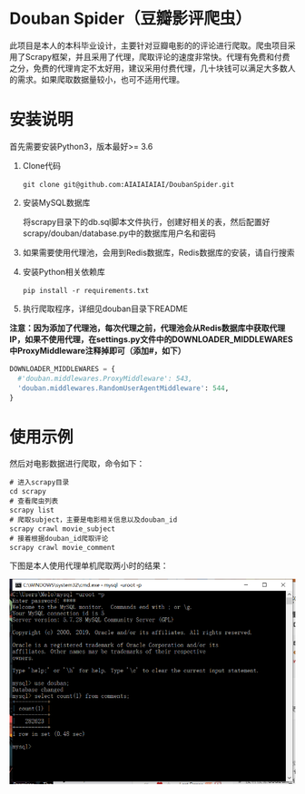 # Douban Spider（豆瓣影评爬虫）

此项目是本人的本科毕业设计，主要针对豆瓣电影的的评论进行爬取。爬虫项目采用了Scrapy框架，并且采用了代理，爬取评论的速度非常快。代理有免费和付费之分，免费的代理肯定不太好用，建议采用付费代理，几十块钱可以满足大多数人的需求。如果爬取数据量较小，也可不适用代理。

# 安装说明

首先需要安装Python3，版本最好>= 3.6

1. Clone代码

   `git clone git@github.com:AIAIAIAIAI/DoubanSpider.git`

2. 安装MySQL数据库

   将scrapy目录下的db.sql脚本文件执行，创建好相关的表，然后配置好scrapy/douban/database.py中的数据库用户名和密码

3. 如果需要使用代理池，会用到Redis数据库，Redis数据库的安装，请自行搜索

4. 安装Python相关依赖库

   `pip install -r requirements.txt`

5. 执行爬取程序，详细见douban目录下README

**注意：因为添加了代理池，每次代理之前，代理池会从Redis数据库中获取代理IP，如果不使用代理，在settings.py文件中的DOWNLOADER_MIDDLEWARES中ProxyMiddleware注释掉即可（添加#，如下）**

```python
DOWNLOADER_MIDDLEWARES = {
  #'douban.middlewares.ProxyMiddleware': 543,
  'douban.middlewares.RandomUserAgentMiddleware': 544,
}
```

# 使用示例

然后对电影数据进行爬取，命令如下：

```
# 进入scrapy目录
cd scrapy
# 查看爬虫列表
scrapy list
# 爬取subject，主要是电影相关信息以及douban_id
scrapy crawl movie_subject
# 接着根据douban_id爬取评论
scrapy crawl movie_comment
```

下图是本人使用代理单机爬取两小时的结果：



![38a94ea1dde740b6889e9cbb9a727c8](https://github.com/AIAIAIAIAI/DoubanSpider/blob/master/img/38a94ea1dde740b6889e9cbb9a727c8.png)